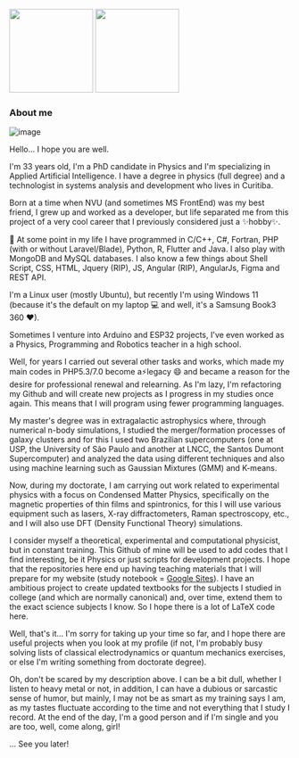<img height="150em" src="https://github-readme-stats-git-masterrstaa-rickstaa.vercel.app/api/top-langs/?username=ricardovolert&layout=compact&langs_count=8&theme=dracula&exclude_repo=financial-manager-old"/> <img height="150em" src="https://github-readme-stats-git-masterrstaa-rickstaa.vercel.app/api?username=ricardovolert&show_icons=true&theme=dracula&include_all_commits=true&count_private=true"/>

### About me

![image](https://media.giphy.com/media/i2rNOf3b7vJgk/source.gif)

Hello... I hope you are well.

I'm 33 years old, I'm a PhD candidate in Physics and I'm specializing in Applied Artificial Intelligence. I have a degree in physics (full degree) and a technologist in systems analysis and development who lives in Curitiba.

Born at a time when NVU (and sometimes MS FrontEnd) was my best friend, I grew up and worked as a developer, but life separated me from this project of a very cool career that I previously considered just a ✨hobby✨.

🌱 At some point in my life I have programmed in C/C++, C#, Fortran, PHP (with or without Laravel/Blade), Python, R, Flutter and Java. I also play with MongoDB and MySQL databases. I also know a few things about Shell Script, CSS, HTML, Jquery (RIP), JS, Angular (RIP), AngularJs, Figma and REST API.

I'm a Linux user (mostly Ubuntu), but recently I'm using Windows 11 (because it's the default on my laptop 💻 and well, it's a Samsung Book3 360 ❤).

Sometimes I venture into Arduino and ESP32 projects, I've even worked as a Physics, Programming and Robotics teacher in a high school.

Well, for years I carried out several other tasks and works, which made my main codes in PHP5.3/7.0 become a⚡legacy 😄 and became a reason for the desire for professional renewal and relearning. As I'm lazy, I'm refactoring my Github and will create new projects as I progress in my studies once again. This means that I will program using fewer programming languages.

My master's degree was in extragalactic astrophysics where, through numerical n-body simulations, I studied the merger/formation processes of galaxy clusters and for this I used two Brazilian supercomputers (one at USP, the University of São Paulo and another at LNCC, the Santos Dumont Supercomputer) and analyzed the data using different techniques and also using machine learning such as Gaussian Mixtures (GMM) and K-means.

Now, during my doctorate, I am carrying out work related to experimental physics with a focus on Condensed Matter Physics, specifically on the magnetic properties of thin films and spintronics, for this I will use various equipment such as lasers, X-ray diffractometers, Raman spectroscopy, etc., and I will also use DFT (Density Functional Theory) simulations.

I consider myself a theoretical, experimental and computational physicist, but in constant training. This Github of mine will be used to add codes that I find interesting, be it Physics or just scripts for development projects. I hope that the repositories here end up having teaching materials that I will prepare for my website (study notebook = [Google Sites](https://sites.google.com/view/ricardovolert/)). I have an ambitious project to create updated textbooks for the subjects I studied in college (and which are normally canonical) and, over time, extend them to the exact science subjects I know. So I hope there is a lot of LaTeX code here.

Well, that's it... I'm sorry for taking up your time so far, and I hope there are useful projects when you look at my profile (if not, I'm probably busy solving lists of classical electrodynamics or quantum mechanics exercises, or else I'm writing something from doctorate degree).

Oh, don't be scared by my description above. I can be a bit dull, whether I listen to heavy metal or not, in addition, I can have a dubious or sarcastic sense of humor, but mainly, I may not be as smart as my training says I am, as my tastes fluctuate according to the time and not everything that I study I record. At the end of the day, I'm a good person and if I'm single and you are too, well, come along, girl!

... See you later!

